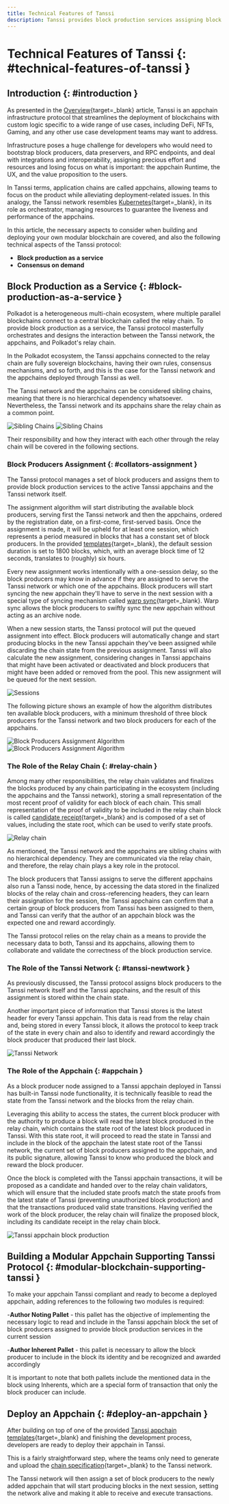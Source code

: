 ```yaml
---
title: Technical Features of Tanssi
description: Tanssi provides block production services assigning block producers to the appchains, requiring minimal changes to the code for appchains to be deployed.
---
```


# Technical Features of Tanssi {: #technical-features-of-tanssi }

## Introduction {: #introduction }

As presented in the [Overview](/learn/tanssi/overview){target=\_blank} article, Tanssi is an appchain infrastructure protocol that streamlines the deployment of blockchains with custom logic specific to a wide range of use cases, including DeFi, NFTs, Gaming, and any other use case development teams may want to address.

Infrastructure poses a huge challenge for developers who would need to bootstrap block producers, data preservers, and RPC endpoints, and deal with integrations and interoperability, assigning precious effort and resources and losing focus on what is important: the appchain Runtime, the UX, and the value proposition to the users.

In Tanssi terms, application chains are called appchains, allowing teams to focus on the product while alleviating deployment-related issues. In this analogy, the Tanssi network resembles [Kubernetes](https://kubernetes.io){target=\_blank}, in its role as orchestrator, managing resources to guarantee the liveness and performance of the appchains.

In this article, the necessary aspects to consider when building and deploying your own modular blockchain are covered, and also the following technical aspects of the Tanssi protocol:

- **Block production as a service**
- **Consensus on demand**

## Block Production as a Service {: #block-production-as-a-service }

Polkadot is a heterogeneous multi-chain ecosystem, where multiple parallel blockchains connect to a central blockchain called the relay chain. To provide block production as a service, the Tanssi protocol masterfully orchestrates and designs the interaction between the Tanssi network, the appchains, and Polkadot's relay chain.

In the Polkadot ecosystem, the Tanssi appchains connected to the relay chain are fully sovereign blockchains, having their own rules, consensus mechanisms, and so forth, and this is the case for the Tanssi network and the appchains deployed through Tanssi as well.

The Tanssi network and the appchains can be considered sibling chains, meaning that there is no hierarchical dependency whatsoever. Nevertheless, the Tanssi network and its appchains share the relay chain as a common point.

![Sibling Chains](/images/learn/tanssi/technical/light-technical-1.webp#only-light)
![Sibling Chains](/images/learn/tanssi/technical/dark-technical-1.webp#only-dark)

Their responsibility and how they interact with each other through the relay chain will be covered in the following sections.

### Block Producers Assignment {: #collators-assignment }

The Tanssi protocol manages a set of block producers and assigns them to provide block production services to the active Tanssi appchains and the Tanssi network itself.

The assignment algorithm will start distributing the available block producers, serving first the Tanssi network and then the appchains, ordered by the registration date, on a first-come, first-served basis. Once the assignment is made, it will be upheld for at least one session, which represents a period measured in blocks that has a constant set of block producers. In the provided [templates](/learn/tanssi/included-templates){target=\_blank}, the default session duration is set to 1800 blocks, which, with an average block time of 12 seconds, translates to (roughly) six hours.

Every new assignment works intentionally with a one-session delay, so the block producers may know in advance if they are assigned to serve the Tanssi network or which one of the appchains. Block producers will start syncing the new appchain they'll have to serve in the next session with a special type of syncing mechanism called [warp sync](https://spec.polkadot.network/chap-sync#sect-sync-warp){target=\_blank}. Warp sync allows the block producers to swiftly sync the new appchain without acting as an archive node.

When a new session starts, the Tanssi protocol will put the queued assignment into effect. Block producers will automatically change and start producing blocks in the new Tanssi appchain they've been assigned while discarding the chain state from the previous assignment. Tanssi will also calculate the new assignment, considering changes in Tanssi appchains that might have been activated or deactivated and block producers that might have been added or removed from the pool. This new assignment will be queued for the next session.

![Sessions](/images/learn/tanssi/technical/technical-2.webp)

The following picture shows an example of how the algorithm distributes ten available block producers, with a minimum threshold of three block producers for the Tanssi network and two block producers for each of the appchains.

![Block Producers Assignment Algorithm](/images/learn/tanssi/technical/light-technical-3.webp#only-light)
![Block Producers Assignment Algorithm](/images/learn/tanssi/technical/dark-technical-3.webp#only-dark)

### The Role of the Relay Chain {: #relay-chain }

Among many other responsibilities, the relay chain validates and finalizes the blocks produced by any chain participating in the ecosystem (including the appchains and the Tanssi network), storing a small representation of the most recent proof of validity for each block of each chain. This small representation of the proof of validity to be included in the relay chain block is called [candidate receipt](https://polkadot.network/blog/the-path-of-a-parachain-block#candidate-receipts){target=\_blank} and is composed of a set of values, including the state root, which can be used to verify state proofs.

![Relay chain](/images/learn/tanssi/technical/technical-4.webp)

As mentioned, the Tanssi network and the appchains are sibling chains with no hierarchical dependency. They are communicated via the relay chain, and therefore, the relay chain plays a key role in the protocol.

The block producers that Tanssi assigns to serve the different appchains also run a Tanssi node, hence, by accessing the data stored in the finalized blocks of the relay chain and cross-referencing headers, they can learn their assignation for the session, the Tanssi appchains can confirm that a certain group of block producers from Tanssi has been assigned to them, and Tanssi can verify that the author of an appchain block was the expected one and reward accordingly.

The Tanssi protocol relies on the relay chain as a means to provide the necessary data to both, Tanssi and its appchains, allowing them to collaborate and validate the correctness of the block production service.

### The Role of the Tanssi Network {: #tanssi-newtwork }

As previously discussed, the Tanssi protocol assigns block producers to the Tanssi network itself and the Tanssi appchains, and the result of this assignment is stored within the chain state.

Another important piece of information that Tanssi stores is the latest header for every Tanssi appchain. This data is read from the relay chain and, being stored in every Tanssi block, it allows the protocol to keep track of the state in every chain and also to identify and reward accordingly the block producer that produced their last block.

![Tanssi Network](/images/learn/tanssi/technical/technical-5.webp)

### The Role of the Appchain {: #appchain }

As a block producer node assigned to a Tanssi appchain deployed in Tanssi has built-in Tanssi node functionality, it is technically feasible to read the state from the Tanssi network and the blocks from the relay chain.

Leveraging this ability to access the states, the current block producer with the authority to produce a block will read the latest block produced in the relay chain, which contains the state root of the latest block produced in Tanssi. With this state root, it will proceed to read the state in Tanssi and include in the block of the appchain the latest state root of the Tanssi network, the current set of block producers assigned to the appchain, and its public signature, allowing Tanssi to know who produced the block and reward the block producer.

Once the block is completed with the Tanssi appchain transactions, it will be proposed as a candidate and handed over to the relay chain validators, which will ensure that the included state proofs match the state proofs from the latest state of Tanssi (preventing unauthorized block production) and that the transactions produced valid state transitions. Having verified the work of the block producer, the relay chain will finalize the proposed block, including its candidate receipt in the relay chain block.

![Tanssi appchain block production](/images/learn/tanssi/technical/technical-6.webp)

## Building a Modular Appchain Supporting Tanssi Protocol {: #modular-blockchain-supporting-tanssi }

To make your appchain Tanssi compliant and ready to become a deployed appchain, adding references to the following two modules is required:

-**Author Noting Pallet** - this pallet has the objective of implementing the necessary logic to read and include in the Tanssi appchain block the set of block producers assigned to provide block production services in the current session

-**Author Inherent Pallet** - this pallet is necessary to allow the block producer to include in the block its identity and be recognized and awarded accordingly

It is important to note that both pallets include the mentioned data in the block using Inherents, which are a special form of transaction that only the block producer can include.

## Deploy an Appchain {: #deploy-an-appchain }

After building on top of one of the provided [Tanssi appchain templates](/learn/tanssi/included-templates){target=\_blank} and finishing the development process, developers are ready to deploy their appchain in Tanssi.

This is a fairly straightforward step, where the teams only need to generate and upload the [chain specification](https://docs.substrate.io/build/chain-spec/){target=\_blank} to the Tanssi network.

The Tanssi network will then assign a set of block producers to the newly added appchain that will start producing blocks in the next session, setting the network alive and making it able to receive and execute transactions.
